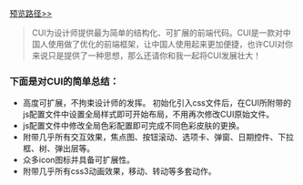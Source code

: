 [预览路径>>](http://49798.github.io/cui/)

>CUI为设计师提供最为简单的结构化、可扩展的前端代码。CUI是一款对中国人使用做了优化的前端框架，让中国人使用起来更加便捷，也许CUI对你来说只是提供了一种思想，那么还请你和我一起将CUI发展壮大！

### 下面是对CUI的简单总结：
- 高度可扩展，不拘束设计师的发挥。 初始化引入css文件后，在CUI所附带的js配置文件中设置全局样式即可开始布局，不用再次修改CUI原始文件。
- js配置文件中修改全局色彩配置即可完成不同色彩皮肤的更换。 
- 附带几乎所有交互效果，焦点图、按钮滚动、选项卡、弹窗、日期控件、下拉框、树、弹出层等。 
- 众多icon图标并具备可扩展性。
- 附带几乎所有css3动画效果，移动、转动等多套动作。